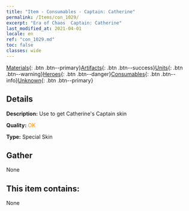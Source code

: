 ```yaml
---
title: "Item - Consumables - Captain: Catherine"
permalink: /Items/con_1029/
excerpt: "Era of Chaos  Captain: Catherine"
last_modified_at: 2021-04-01
locale: en
ref: "con_1029.md"
toc: false
classes: wide
---
```

 [Materials](/Items/){: .btn .btn--primary}[Artifacts](/Items/Artifacts/){: .btn .btn--success}[Units](/Items/Units/){: .btn .btn--warning}[Heroes](/Items/Heroes/){: .btn .btn--danger}[Consumables](/Items/Consumables/){: .btn .btn--info}[Unknown](/Items/Unknown/){: .btn .btn--primary}

## Details
 **Description:** Use to get Catherine's Captain skin

 **Quality:** <span style="color: #FF8C00">OK</span>

 **Type:** Special Skin

## Gather

  None

## This item contains:

  None

